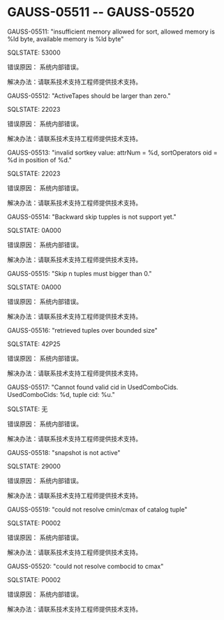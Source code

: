 # GAUSS-05511 -- GAUSS-05520

GAUSS-05511: "insufficient memory allowed for sort, allowed memory is %ld byte, available memory is %ld byte"

SQLSTATE: 53000

错误原因： 系统内部错误。

解决办法：请联系技术支持工程师提供技术支持。

GAUSS-05512: "ActiveTapes should be larger than zero."

SQLSTATE: 22023

错误原因： 系统内部错误。

解决办法：请联系技术支持工程师提供技术支持。

GAUSS-05513: "invalid sortkey value: attrNum = %d, sortOperators oid = %d in position of %d."

SQLSTATE: 22023

错误原因： 系统内部错误。

解决办法：请联系技术支持工程师提供技术支持。

GAUSS-05514: "Backward skip tupples is not support yet."

SQLSTATE: 0A000

错误原因： 系统内部错误。

解决办法：请联系技术支持工程师提供技术支持。

GAUSS-05515: "Skip n tuples must bigger than 0."

SQLSTATE: 0A000

错误原因： 系统内部错误。

解决办法：请联系技术支持工程师提供技术支持。

GAUSS-05516: "retrieved tuples over bounded size"

SQLSTATE: 42P25

错误原因： 系统内部错误。

解决办法：请联系技术支持工程师提供技术支持。

GAUSS-05517: "Cannot found valid cid in UsedComboCids. UsedComboCids: %d, tuple cid: %u."

SQLSTATE: 无

错误原因： 系统内部错误。

解决办法：请联系技术支持工程师提供技术支持。

GAUSS-05518: "snapshot is not active"

SQLSTATE: 29000

错误原因： 系统内部错误。

解决办法：请联系技术支持工程师提供技术支持。

GAUSS-05519: "could not resolve cmin/cmax of catalog tuple"

SQLSTATE: P0002

错误原因： 系统内部错误。

解决办法：请联系技术支持工程师提供技术支持。

GAUSS-05520: "could not resolve combocid to cmax"

SQLSTATE: P0002

错误原因： 系统内部错误。

解决办法：请联系技术支持工程师提供技术支持。

